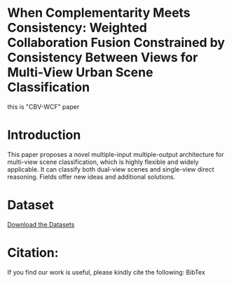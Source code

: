 # When Complementarity Meets Consistency: Weighted Collaboration Fusion Constrained by Consistency Between Views for Multi-View Urban Scene Classification
this is "CBV-WCF" paper
# Introduction
This paper proposes a novel multiple-input multiple-output architecture for multi-view scene classification, which is highly flexible and widely applicable. It can classify both dual-view scenes and single-view direct reasoning. Fields offer new ideas and additional solutions.

# Dataset
[Download the Datasets](http://www.patreo.dcc.ufmg.br/multi-view-datasets/)

# Citation:
If you find our work is useful, please kindly cite the following: BibTex
